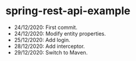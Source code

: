 # spring-rest-api-example
- 24/12/2020: First commit.
- 24/12/2020: Modify entity properties.
- 25/12/2020: Add login.
- 28/12/2020: Add interceptor.
- 29/12/2020: Switch to Maven.